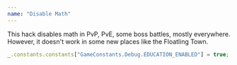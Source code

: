 ```yaml
---
name: "Disable Math"
---
```


This hack disables math in PvP, PvE, some boss battles, mostly everywhere. However, it doesn't work in some new places like the Floatling Town.


```typescript
_.constants.constants["GameConstants.Debug.EDUCATION_ENABLED"] = true;
```